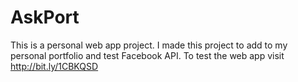 # AskPort

This is a personal web app project. I made this project to add to my personal portfolio and test Facebook API.
To test the web app visit http://bit.ly/1CBKQSD